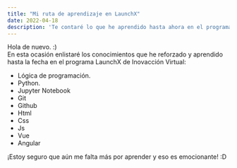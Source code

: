 ```yaml
---
title: "Mi ruta de aprendizaje en LaunchX"
date: 2022-04-18
description: 'Te contaré lo que he aprendido hasta ahora en el programa LaunchX'
---
```


Hola de nuevo. :)\
En esta ocasión enlistaré los conocimientos que he reforzado y aprendido hasta la fecha en el programa LaunchX de Inovacción Virtual:
- Lógica de programación.
- Python.
- Jupyter Notebook
- Git
- Github
- Html
- Css
- Js
- Vue
- Angular

¡Estoy seguro que aún me falta más por aprender y eso es emocionante! :D
